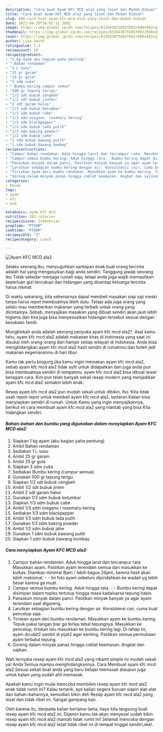 ```yaml
---
description: "Cara buat Ayam KFC MCD ala2 yang lezat dan Mudah Dibuat"
title: "Cara buat Ayam KFC MCD ala2 yang lezat dan Mudah Dibuat"
slug: 696-cara-buat-ayam-kfc-mcd-ala2-yang-lezat-dan-mudah-dibuat
date: 2021-04-20T16:02:12.380Z
image: https://img-global.cpcdn.com/recipes/032b43875b85f092/680x482cq70/ayam-kfc-mcd-ala2-foto-resep-utama.jpg
thumbnail: https://img-global.cpcdn.com/recipes/032b43875b85f092/680x482cq70/ayam-kfc-mcd-ala2-foto-resep-utama.jpg
cover: https://img-global.cpcdn.com/recipes/032b43875b85f092/680x482cq70/ayam-kfc-mcd-ala2-foto-resep-utama.jpg
author: Lina Smith
ratingvalue: 3.3
reviewcount: 10
recipeingredient:
- "1 kg ayam aku bagian paha pentung"
- " Bahan rendaman"
- "1 L susu"
- "25 gr garam"
- "25 gr gula"
- "3 sdm cuka"
- " Bumbu kering campur semua"
- "500 gr tepung terigu"
- "1/2 sdt bubuk cengkeh"
- "1/2 sdt bubuk jinten"
- "2 sdt garam halus"
- "1/3 sdm bubuk ketumbar"
- "1/3 sdm bubuk cabe"
- "1/3 sdm oregano  rosemary kering"
- "1/3 sdm blackpepper"
- "1/3 sdm bubuk lada putih"
- "1/3 sdm baking powder"
- "1/2 sdm bubuk jahe"
- "1 sdm bubuk bawang putih"
- "1 sdm bubuk bawang bombay"
recipeinstructions:
- "Campur bahan rendaman. Aduk hingga larut dan tercampur rata. Masukkan ayam. Pastikan ayam terendam semua dan masukkan ke kulkas. Diamkan minimal 8jam / lebih bagus 24jam, karena hasil akan lebih maksimal.  Ini foto ayam sebelum dipindahkan ke wadah yg lebih besar karena ga muat."
- "Campur semua bumbu kering. Aduk hingga rata.  Bumbu kering dapat disimpan dalam toples tertutup hingga masa kadaluarsa tepung habis."
- "Panaskan minyak dalam panci. Pastikan minyak banyak ya agar ayam terendam saat digoreng."
- "Larutkan sebagian bumbu kering dengan air. Konsistensi cair, cuma buat pencelup saja."
- "Tiriskan ayam dari bumbu rendaman. Masukkan ayam ke bumbu kering. Tepuk pakai tangan biar ga terlau tebal tepungnya. Masukkan ke pencelup, tiriskan lalu masukkan ke bumbu kering lagi. Di tahap ini, ayam dicubit2 sambil di pijat2 agar keriting. Pastikan semua permukaan ayam terbalut tepung."
- "Goreng dalam minyak panas hingga coklat keemasan. Angkat dan sajikan."
categories:
- Resep
tags:
- ayam
- kfc
- mcd

katakunci: ayam kfc mcd 
nutrition: 262 calories
recipecuisine: Indonesian
preptime: "PT40M"
cooktime: "PT60M"
recipeyield: "2"
recipecategory: Lunch

---
```



![Ayam KFC MCD ala2](https://img-global.cpcdn.com/recipes/032b43875b85f092/680x482cq70/ayam-kfc-mcd-ala2-foto-resep-utama.jpg)

Selaku seorang ibu, menyuguhkan santapan enak buat orang tercinta adalah hal yang mengasyikan bagi anda sendiri. Tanggung jawab seorang ibu Tidak sekedar menjaga rumah saja, tetapi anda juga wajib memastikan keperluan gizi tercukupi dan hidangan yang disantap keluarga tercinta harus nikmat.

Di waktu  sekarang, kita sebenarnya dapat membeli masakan siap saji meski tanpa harus repot membuatnya lebih dulu. Tetapi ada juga orang yang selalu mau memberikan makanan yang terbaik untuk orang yang dicintainya. Sebab, menyajikan masakan yang dibuat sendiri akan jauh lebih higienis dan kita juga bisa menyesuaikan hidangan tersebut sesuai dengan kesukaan famili. 



Mungkinkah anda adalah seorang penyuka ayam kfc mcd ala2?. Asal kamu tahu, ayam kfc mcd ala2 adalah makanan khas di Indonesia yang saat ini disukai oleh orang-orang dari hampir setiap wilayah di Indonesia. Anda bisa menghidangkan ayam kfc mcd ala2 hasil sendiri di rumahmu dan boleh jadi makanan kegemaranmu di hari libur.

Kamu tak perlu bingung jika kamu ingin memakan ayam kfc mcd ala2, sebab ayam kfc mcd ala2 tidak sulit untuk didapatkan dan juga anda pun bisa membuatnya sendiri di tempatmu. ayam kfc mcd ala2 bisa dibuat lewat beragam cara. Kini pun telah banyak sekali resep modern yang menjadikan ayam kfc mcd ala2 semakin lebih enak.

Resep ayam kfc mcd ala2 pun mudah sekali untuk dibikin, lho. Kita tidak usah repot-repot untuk membeli ayam kfc mcd ala2, lantaran Kalian bisa menyiapkan sendiri di rumah. Untuk Kamu yang ingin menyajikannya, berikut ini cara membuat ayam kfc mcd ala2 yang mantab yang bisa Kita hidangkan sendiri.

<!--inarticleads1-->

##### Bahan-bahan dan bumbu yang digunakan dalam menyiapkan Ayam KFC MCD ala2:

1. Siapkan 1 kg ayam (aku bagian paha pentung)
1. Ambil  Bahan rendaman
1. Sediakan 1 L susu
1. Ambil 25 gr garam
1. Ambil 25 gr gula
1. Siapkan 3 sdm cuka
1. Sediakan  Bumbu kering (campur semua)
1. Gunakan 500 gr tepung terigu
1. Siapkan 1/2 sdt bubuk cengkeh
1. Ambil 1/2 sdt bubuk jinten
1. Ambil 2 sdt garam halus
1. Gunakan 1/3 sdm bubuk ketumbar
1. Siapkan 1/3 sdm bubuk cabe
1. Ambil 1/3 sdm oregano / rosemary kering
1. Sediakan 1/3 sdm blackpepper
1. Ambil 1/3 sdm bubuk lada putih
1. Gunakan 1/3 sdm baking powder
1. Ambil 1/2 sdm bubuk jahe
1. Gunakan 1 sdm bubuk bawang putih
1. Siapkan 1 sdm bubuk bawang bombay




<!--inarticleads2-->

##### Cara menyiapkan Ayam KFC MCD ala2:

1. Campur bahan rendaman. Aduk hingga larut dan tercampur rata. Masukkan ayam. Pastikan ayam terendam semua dan masukkan ke kulkas. Diamkan minimal 8jam / lebih bagus 24jam, karena hasil akan lebih maksimal. -  - Ini foto ayam sebelum dipindahkan ke wadah yg lebih besar karena ga muat.
1. Campur semua bumbu kering. Aduk hingga rata. -  - Bumbu kering dapat disimpan dalam toples tertutup hingga masa kadaluarsa tepung habis.
1. Panaskan minyak dalam panci. Pastikan minyak banyak ya agar ayam terendam saat digoreng.
1. Larutkan sebagian bumbu kering dengan air. Konsistensi cair, cuma buat pencelup saja.
1. Tiriskan ayam dari bumbu rendaman. Masukkan ayam ke bumbu kering. Tepuk pakai tangan biar ga terlau tebal tepungnya. Masukkan ke pencelup, tiriskan lalu masukkan ke bumbu kering lagi. Di tahap ini, ayam dicubit2 sambil di pijat2 agar keriting. Pastikan semua permukaan ayam terbalut tepung.
1. Goreng dalam minyak panas hingga coklat keemasan. Angkat dan sajikan.




Wah ternyata resep ayam kfc mcd ala2 yang nikamt simple ini mudah sekali ya! Anda Semua mampu menghidangkannya. Cara Membuat ayam kfc mcd ala2 Sesuai sekali buat anda yang baru belajar memasak ataupun juga untuk kalian yang sudah ahli memasak.

Apakah kamu ingin mulai mencoba membikin resep ayam kfc mcd ala2 enak tidak rumit ini? Kalau tertarik, ayo kalian segera buruan siapin alat-alat dan bahan-bahannya, kemudian bikin deh Resep ayam kfc mcd ala2 yang lezat dan tidak ribet ini. Sangat gampang kan. 

Oleh karena itu, daripada kalian berlama-lama, hayo kita langsung buat resep ayam kfc mcd ala2 ini. Dijamin kamu tak akan menyesal sudah bikin resep ayam kfc mcd ala2 mantab tidak rumit ini! Selamat mencoba dengan resep ayam kfc mcd ala2 lezat tidak ribet ini di tempat tinggal sendiri,oke!.


